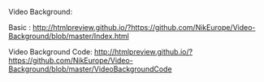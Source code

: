 


Video Background:

Basic :  http://htmlpreview.github.io/?https://github.com/NikEurope/Video-Background/blob/master/Index.html

Video Background Code:  http://htmlpreview.github.io/?https://github.com/NikEurope/Video-Background/blob/master/VideoBackgroundCode



